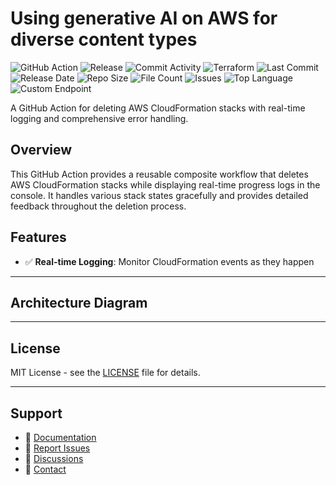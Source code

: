 # Using generative AI on AWS for diverse content types

![GitHub Action](https://img.shields.io/badge/GitHub-Action-blue?logo=github)&nbsp;![Release](https://github.com/subhamay-bhattacharyya/0806-gen-ai-tf/actions/workflows/release.yaml/badge.svg)&nbsp;![Commit Activity](https://img.shields.io/github/commit-activity/t/subhamay-bhattacharyya/0806-gen-ai-tf)&nbsp;![Terraform](https://img.shields.io/badge/AWS-Terraform-orange?logo=amazonaws)&nbsp;![Last Commit](https://img.shields.io/github/last-commit/subhamay-bhattacharyya/0806-gen-ai-tf)&nbsp;![Release Date](https://img.shields.io/github/release-date/subhamay-bhattacharyya/0806-gen-ai-tf)&nbsp;![Repo Size](https://img.shields.io/github/repo-size/subhamay-bhattacharyya/0806-gen-ai-tf)&nbsp;![File Count](https://img.shields.io/github/directory-file-count/subhamay-bhattacharyya/0806-gen-ai-tf)&nbsp;![Issues](https://img.shields.io/github/issues/subhamay-bhattacharyya/0806-gen-ai-tf)&nbsp;![Top Language](https://img.shields.io/github/languages/top/subhamay-bhattacharyya/0806-gen-ai-tf)&nbsp;![Custom Endpoint](https://img.shields.io/endpoint?url=https://gist.githubusercontent.com/bsubhamay/aded04b0712784367ca7f64776ab78b7/raw/0806-gen-ai-tf.json?)


A GitHub Action for deleting AWS CloudFormation stacks with real-time logging and comprehensive error handling.

## Overview

This GitHub Action provides a reusable composite workflow that deletes AWS CloudFormation stacks while displaying real-time progress logs in the console. It handles various stack states gracefully and provides detailed feedback throughout the deletion process.

## Features

- ✅ **Real-time Logging**: Monitor CloudFormation events as they happen

---

## Architecture Diagram


---

## License

MIT License - see the [LICENSE](LICENSE) file for details.

---

## Support

- 📖 [Documentation](https://github.com/subhamay-bhattacharyya/0806-gen-ai-tf/wiki)
- 🐛 [Report Issues](https://github.com/subhamay-bhattacharyya/0806-gen-ai-tf/issues)
- 💬 [Discussions](https://github.com/subhamay-bhattacharyya/0806-gen-ai-tf/discussions)
- 📧 [Contact](mailto:support@subhamay.aws@gmail.com)